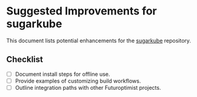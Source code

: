 # Suggested Improvements for sugarkube

This document lists potential enhancements for the [sugarkube](https://github.com/futuroptimist/sugarkube) repository.

## Checklist

- [ ] Document install steps for offline use.
- [ ] Provide examples of customizing build workflows.
- [ ] Outline integration paths with other Futuroptimist projects.
